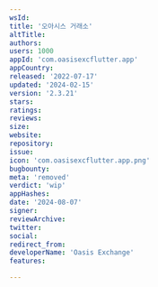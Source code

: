 ```yaml
---
wsId: 
title: '오아시스 거래소'
altTitle: 
authors: 
users: 1000
appId: 'com.oasisexcflutter.app'
appCountry: 
released: '2022-07-17'
updated: '2024-02-15'
version: '2.3.21'
stars: 
ratings: 
reviews: 
size: 
website: 
repository: 
issue: 
icon: 'com.oasisexcflutter.app.png'
bugbounty: 
meta: 'removed'
verdict: 'wip'
appHashes: 
date: '2024-08-07'
signer: 
reviewArchive: 
twitter: 
social: 
redirect_from: 
developerName: 'Oasis Exchange'
features: 

---
```


